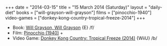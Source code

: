 +++
date = "2014-03-15"
title = "15 March 2014 (Saturday)"
layout = "daily-diet"
books = ["will-grayson-will-grayson"]
films = ["pinocchio-1940"]
video-games = ["donkey-kong-country-tropical-freeze-2014"]
+++


* Book: [Will Grayson, Will Grayson](/books/will-grayson-will-grayson) {E} /f/
* Film: [Pinocchio (1940)](/films/pinocchio-1940) +
* Video Game: [Donkey Kong Country: Tropical Freeze (2014)](/video-games/donkey-kong-country-tropical-freeze-2014) {WiiU} /b/